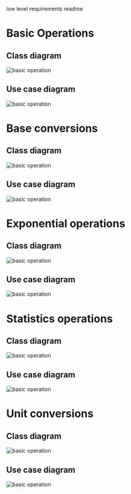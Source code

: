 low level requirements readme




<h1>Basic Operations</h1>
<h2>Class diagram</h2>



![basic operation](UML-class_basic.png )



<h2>Use case diagram</h2>

![basic operation](UML-usecasediagram.png)



<h1>Base conversions</h1>
<h2>Class diagram</h2>

![basic operation](classdiagram.JPG)


<h2>Use case diagram</h2>

![basic operation](newumlusd.JPG )


<h1>Exponential operations</h1>
<h2>Class diagram</h2>

![basic operation](expo_structural.png )


<h2>Use case diagram</h2>

![basic operation](expobehavioral.png )



<h1>Statistics operations</h1>
<h2>Class diagram</h2>

![basic operation](umlstatisrticsstruc.jpeg )


<h2>Use case diagram</h2>

![basic operation](umlstatsiticsbehav.jpeg)


<h1>Unit conversions</h1>
<h2>Class diagram</h2>

![basic operation](unitconvertion_structural.png )


<h2>Use case diagram</h2>

![basic operation](unitconversions_behavirol.svg)





